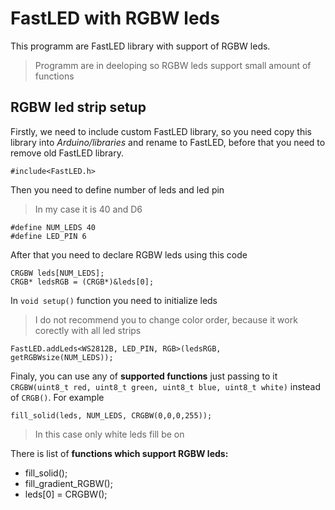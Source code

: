 # FastLED with RGBW leds
This programm are FastLED library with support of RGBW leds. 
>Programm are in deeloping so RGBW leds support small amount of functions

## RGBW led strip setup
Firstly, we need to include custom FastLED library, so you need copy this library into *Arduino/libraries* and rename to FastLED, before that you need to remove old FastLED library.

    #include<FastLED.h>
   Then you need to define number of leds and led pin
   

> In my case it is 40 and D6

   

    #define NUM_LEDS 40
    #define LED_PIN 6
After that you need to declare RGBW leds using this code

    CRGBW leds[NUM_LEDS];
    CRGB* ledsRGB = (CRGB*)&leds[0];
   In `void setup()` function you need to initialize leds
   

> I do not recommend you to change color order, because it work corectly with all led strips

   

    FastLED.addLeds<WS2812B, LED_PIN, RGB>(ledsRGB, getRGBWsize(NUM_LEDS));
Finaly, you can use any of **supported functions** just passing to it `CRGBW(uint8_t red, uint8_t green, uint8_t blue, uint8_t white)` instead of `CRGB()`. For example

    fill_solid(leds, NUM_LEDS, CRGBW(0,0,0,255));
    

> In this case only white leds fill be on

There is list of **functions which support RGBW leds:**

 - fill_solid();
 - fill_gradient_RGBW();
 - leds[0] = CRGBW();
